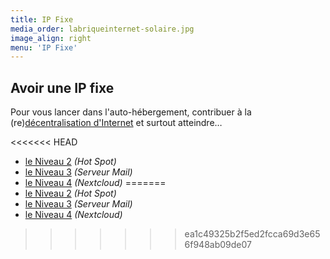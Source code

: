 ```yaml
---
title: IP Fixe
media_order: labriqueinternet-solaire.jpg
image_align: right
menu: 'IP Fixe'
---
```


## Avoir une IP fixe

Pour vous lancer dans l'auto-hébergement, contribuer à la (re)[décentralisation d'Internet](https://fr.wikipedia.org/wiki/Red%C3%A9centralisation_d'Internet) et surtout atteindre…

<<<<<<< HEAD
* [le Niveau 2](/brique#niveau_2) _(Hot Spot)_
* [le Niveau 3](/brique#niveau_3) _(Serveur Mail)_
* [le Niveau 4](/brique#niveau_4) _(Nextcloud)_
=======
* [le Niveau 2](/brique#niveau2) _(Hot Spot)_
* [le Niveau 3](/brique#niveau3) _(Serveur Mail)_
* [le Niveau 4](/brique#niveau4) _(Nextcloud)_
>>>>>>> ea1c49325b2f5ed2fcca69d3e656f948ab09de07
